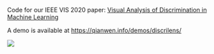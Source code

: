 
Code for our IEEE VIS 2020 paper: [Visual Analysis of Discrimination in Machine Learning](https://ieeexplore.ieee.org/document/9222272)

A demo is available at https://qianwen.info/demos/discrilens/ 

<img src='https://user-images.githubusercontent.com/19774198/185493097-d338819f-924b-4e60-9b28-5c7eb7231c0d.png'/>
